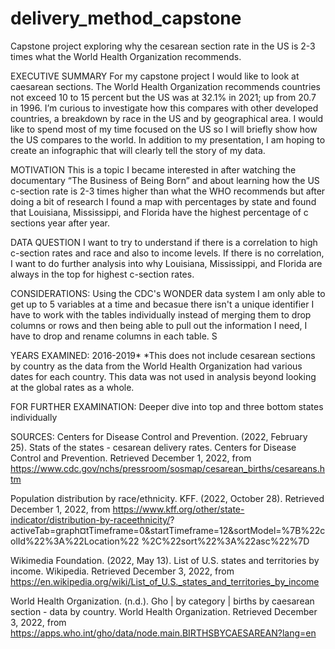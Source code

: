 # delivery_method_capstone
Capstone project exploring why the cesarean section rate in the US is 2-3 times what the World Health Organization recommends.

EXECUTIVE SUMMARY
For my capstone project I would like to look at caesarean sections. The World Health Organization recommends countries not exceed 10 to 15 percent but the US was at 32.1% in 2021; up from 20.7 in 1996. I’m curious to investigate how this compares with other developed countries, a breakdown by race in the US and by geographical area. I would like to spend most of my time focused on the US so I will briefly show how the US compares to the world. In addition to my presentation, I am hoping to create an infographic that will clearly tell the story of my data.


MOTIVATION
This is a topic I became interested in after watching the documentary “The Business of Being Born” and about learning how the US c-section rate is 2-3 times higher than what the WHO recommends but after doing a bit of research I found a map with percentages by state and found that Louisiana, Mississippi, and Florida have the highest percentage of c sections year after year.


 DATA QUESTION
I want to try to understand if there is a correlation to high c-section rates and race and also to income levels. If there is no correlation, I want to do further analysis into why Louisiana, Mississippi, and Florida are always in the top for highest c-section rates.

CONSIDERATIONS:
Using the CDC's WONDER data system I am only able to get up to 5 variables at a time and becasue there isn't a unique identifier I have to work with the tables individually instead of merging them to drop columns or rows and then being able to pull out the information I need, I have to drop and rename columns in each table. S

YEARS EXAMINED: 2016-2019*
*This does not include cesarean sections by country as the data from the World Health Organization had various dates for each country. This data was not used in analysis beyond looking at the global rates as a whole.

FOR FURTHER EXAMINATION:
Deeper dive into top and three bottom states individually

SOURCES:
Centers for Disease Control and Prevention. (2022, February 25). Stats of the states - cesarean delivery rates.
    Centers for Disease Control and Prevention. Retrieved December 1, 2022, from
    https://www.cdc.gov/nchs/pressroom/sosmap/cesarean_births/cesareans.htm

Population distribution by race/ethnicity. KFF. (2022, October 28). Retrieved December 1, 2022, from
    https://www.kff.org/other/state-indicator/distribution-by-raceethnicity/?
    activeTab=graph¤tTimeframe=0&amp;startTimeframe=12&amp;sortModel=%7B%22colId%22%3A%22Location%22
    %2C%22sort%22%3A%22asc%22%7D

Wikimedia Foundation. (2022, May 13). List of U.S. states and territories by income. Wikipedia. Retrieved
    December 3, 2022, from https://en.wikipedia.org/wiki/List_of_U.S._states_and_territories_by_income

World Health Organization. (n.d.). Gho | by category | births by caesarean section - data by country. World Health
    Organization. Retrieved December 3, 2022, from
    https://apps.who.int/gho/data/node.main.BIRTHSBYCAESAREAN?lang=en
